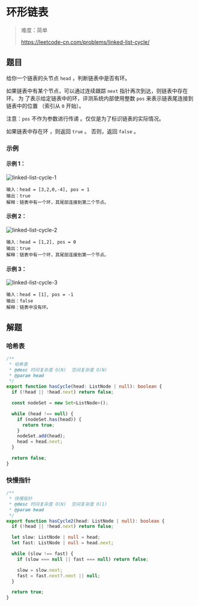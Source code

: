 # 环形链表

> 难度：简单
>
> https://leetcode-cn.com/problems/linked-list-cycle/

## 题目

给你一个链表的头节点 `head` ，判断链表中是否有环。

如果链表中有某个节点，可以通过连续跟踪 `next` 指针再次到达，则链表中存在环。 为
了表示给定链表中的环，评测系统内部使用整数 `pos` 来表示链表尾连接到链表中的位置
（索引从 `0` 开始）。

注意：`pos` 不作为参数进行传递 。仅仅是为了标识链表的实际情况。

如果链表中存在环 ，则返回 `true` 。 否则，返回 `false` 。

### 示例

#### 示例 1：

![linked-list-cycle-1](https://user-images.githubusercontent.com/54696834/159101993-652d0d79-512b-4b43-8446-aa3584b259dc.png)

```
输入：head = [3,2,0,-4], pos = 1
输出：true
解释：链表中有一个环，其尾部连接到第二个节点。
```

#### 示例 2：

![linked-list-cycle-2](https://user-images.githubusercontent.com/54696834/159102011-eb5a9f9b-76f7-4850-ae08-f0f85ab8429e.png)

```
输入：head = [1,2], pos = 0
输出：true
解释：链表中有一个环，其尾部连接到第一个节点。
```

#### 示例 3：

![linked-list-cycle-3](https://user-images.githubusercontent.com/54696834/159102015-48e95969-b086-4a10-8ecc-0f6d7a5e297c.png)

```
输入：head = [1], pos = -1
输出：false
解释：链表中没有环。
```

## 解题

### 哈希表

```typescript
/**
 * 哈希表
 * @desc 时间复杂度 O(N)  空间复杂度 O(N)
 * @param head
 */
export function hasCycle(head: ListNode | null): boolean {
  if (!head || !head.next) return false;

  const nodeSet = new Set<ListNode>();

  while (head !== null) {
    if (nodeSet.has(head)) {
      return true;
    }
    nodeSet.add(head);
    head = head.next;
  }

  return false;
}
```

### 快慢指针

```typescript
/**
 * 快慢指针
 * @desc 时间复杂度 O(N)  空间复杂度 O(1)
 * @param head
 */
export function hasCycle2(head: ListNode | null): boolean {
  if (!head || !head.next) return false;

  let slow: ListNode | null = head;
  let fast: ListNode | null = head.next;

  while (slow !== fast) {
    if (slow === null || fast === null) return false;

    slow = slow.next;
    fast = fast.next?.next || null;
  }

  return true;
}
```
